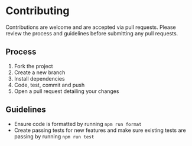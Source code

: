 # Contributing

Contributions are welcome and are accepted via pull requests. Please review the process and guidelines before submitting any pull requests.

## Process

1. Fork the project
2. Create a new branch
3. Install dependencies
4. Code, test, commit and push
5. Open a pull request detailing your changes

## Guidelines

- Ensure code is formatted by running `npm run format`
- Create passing tests for new features and make sure existing tests are passing by running `npm run test`
